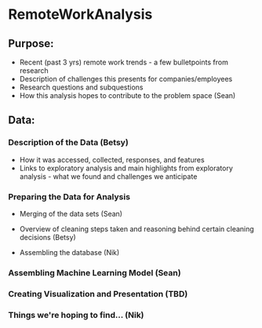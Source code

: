 # RemoteWorkAnalysis

## Purpose:
* Recent (past 3 yrs) remote work trends - a few bulletpoints from research
* Description of challenges this presents for companies/employees
* Research questions and subquestions
* How this analysis hopes to contribute to the problem space
(Sean)

## Data:
### Description of the Data (Betsy)
* How it was accessed, collected, responses, and features
* Links to exploratory analysis and main highlights from exploratory analysis - what we found and challenges we anticipate

### Preparing the Data for Analysis
* Merging of the data sets (Sean)

* Overview of cleaning steps taken and reasoning behind certain cleaning decisions (Betsy)

* Assembling the database (Nik)

### Assembling Machine Learning Model (Sean)

### Creating Visualization and Presentation (TBD)

### Things we're hoping to find... (Nik)
